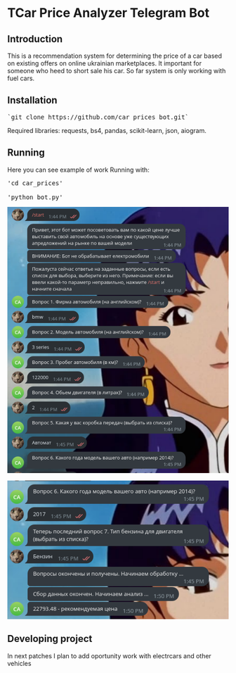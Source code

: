 # TCar Price Analyzer Telegram Bot

## Introduction

This is a recommendation system for determining the price of a car based on existing offers on online ukrainian marketplaces. It important for someone who heed to short sale his car. So far system is only working with fuel cars.

## Installation

<pre>
`git clone https://github.com/car_prices_bot.git`
</pre>

Required libraries: requests, bs4, pandas, scikit-learn, json, aiogram.

## Running 

Here you can see example of work
Running with:
<pre>
'cd car_prices'

'python bot.py'
</pre>

![Typing characteristic](readmeimages/firstscree.png)

![Get result](readmeimages/secondscreen.png)

## Developing project

In next patches I plan to add oportunity work with electrcars and other vehicles